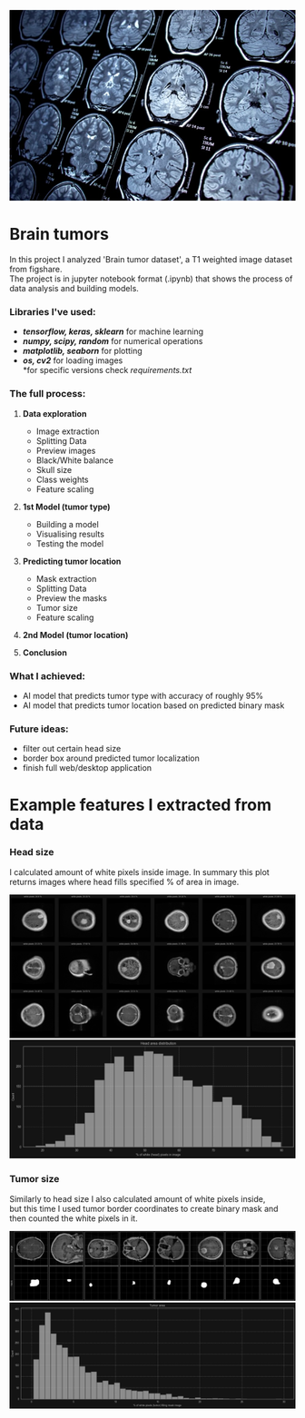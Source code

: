 ![bg](./media/bg.png)

# Brain tumors
In this project I analyzed 'Brain tumor dataset', a T1 weighted image dataset from figshare. <br>
The project is in jupyter notebook format (.ipynb) that shows the process of data analysis and building models.

### Libraries I've used:
- ***tensorflow, keras, sklearn*** for machine learning
- ***numpy, scipy, random*** for numerical operations
- ***matplotlib, seaborn*** for plotting
- ***os, cv2*** for loading images<br>
*for specific versions check *requirements.txt*

### The full process:
1) **Data exploration**
   - Image extraction
   - Splitting Data
   - Preview images
   - Black/White balance
   - Skull size
   - Class weights
   - Feature scaling

2) **1st Model (tumor type)**
   - Building a model
   - Visualising results
   - Testing the model

3) **Predicting tumor location**
   - Mask extraction
   - Splitting Data
   - Preview the masks
   - Tumor size
   - Feature scaling

4) **2nd Model (tumor location)**
5) **Conclusion**

### What I achieved:
- AI model that predicts tumor type with accuracy of roughly 95%
- AI model that predicts tumor location based on predicted binary mask

### Future ideas:
- filter out certain head size
- border box around predicted tumor localization
- finish full web/desktop application

# Example features I extracted from data
### Head size
I calculated amount of white pixels inside image.
In summary this plot returns images where head fills specified % of area in image.

![skull-size-1](./media/skull-size.png)
![skull-size-2](./media/skull-size-2.png)

### Tumor size
Similarly to head size I also calculated amount of white pixels inside,<br>
but this time I used tumor border coordinates to create binary mask and then counted the white pixels in it.

![tumor-size-1](./media/tumor-size.png)
![tumor-size-2](./media/tumor-size-2.png)
